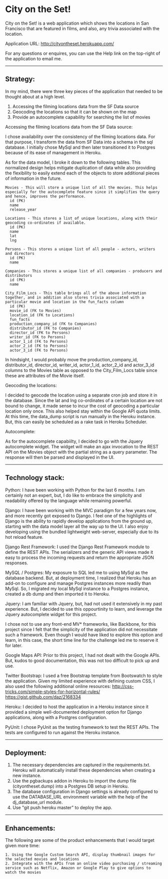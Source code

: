 City on the Set!
============

City on the Set! is a web application which shows the locations in San Francisco that are featured in films, and also, any trivia associated with the location.

Application URL: http://cityontheset.herokuapp.com/

For any questions or enquires, you can use the Help link on the top-right of the application to email me.

---------
Strategy:
---------

In my mind, there were three key pieces of the application that needed to be thought about at a high level.
1. Accessing the filming locations data from the SF Data source
2. Geocoding the locations so that it can be shown on the map
3. Provide an autocomplete capability for searching the list of movies

Accessing the filming locations data from the SF Data source:

I chose availability over the consistency of the filming locations data. For that purpose, I transform the data from SF Data into a schema in the sql database. I initially
chose MySql and then later transitioned it to Postgres because of its ease of management in Heroku.

As for the data model, I broke it down to the following tables. This normalized design helps mitigate duplication of data while also providing the flexibility to easily extend
each of the objects to store additional pieces of information in the future.

    Movies - This will store a unique list of all the movies. This helps especially for the autocomplete feature since it simplifies the query and hence, improves the performance.
      id (PK)
      name
      release_year

    Locations - This stores a list of unique locations, along with their geocoding co-ordinates if available.
      id (PK)
      name
      lat
      lng

    Persons - This stores a unique list of all people - actors, writers and directors
      id (PK)
      name

    Companies - This stores a unique list of all companies - producers and distributors
      id (PK)
      name

    City_Film_Locs - This table brings all of the above information together, and in addition also stores trivia associated with a particular movie and location in the fun_facts column
      id (PK)
      movie_id (FK to Movies)
      location_id (FK to Locations)
      fun_facts
      production_company_id (FK to Companies)
      distributor_id (FK to Companies)
      director_id (FK to Persons)
      writer_id (FK to Persons)
      actor_1_id (FK to Persons)
      actor_2_id (FK to Persons)
      actor_3_id (FK to Persons)

In hindsight, I would probably move the production_company_id, distributor_id, director_id, writer_id, actor_1_id, actor_2_id and actor_3_id columns to the Movies table as opposed to
the City_Film_Locs table since these are attributes of the Movie itself.

Geocoding the locations:

I decided to geocode the location using a separate cron job and store it in the database. Since the lat and lng co-ordinates of a certain location are not bound to change, it made sense
to incur the cost of geocoding a particular location only once. This also helped stay within the Google API quota limits. At this time, the data_dump script is run manually in the Heroku
instance. But, this can easily be scheduled as a rake task in Heroku Scheduler.

Autocomplete:

As for the autocomplete capabiilty, I decided to go with the Jquery autocomplete widget. The widget will make an ajax invocation to the REST API on the Movies object with the partial
string as a query parameter. The response will then be parsed and displayed in the UI.

-----------------
Technology stack:
-----------------
Python:
I have been working with Python for the last 6 months. I am certainly not an expert, but, I do like to embrace the simplicity and readability offered by the language while remaining powerful.

Django:
I have been working with the MVC paradigm for a few years now, and more recently got exposed to Django. I feel one of the highlights of Django is the ability to rapidly develop applications
from the ground up, starting with the data model layer all the way up to the UI. I also enjoy developing using the bundled lightweight web-server, especially due to its hot reload feature.

Django Rest Framework:
I used the Django Rest Framework module to define the REST APIs. The serializers and the generic API views made it easy to process the incoming requests and return the appropriate JSON
responses.

MySQL / Postgres:
My exposure to SQL led me to using MySql as the database backend. But, at deployment time, I realized that Heroku has an add-on to configure and manage Postgres instances more readily than MySql.
So, I migrated my local MySql instance to a Postgres instance, created a db dump and then imported it to Heroku.

Jquery:
I am familiar with Jquery, but, had not used it extensively in my past experience. But, I decided to use this oppourtinity to learn, and leverage the Jquery autocomplete widget for this project.

I chose not to use any front-end MV* frameworks, like Backbone, for this project since I felt that the simplicity of the application did not necessitate such a framework. Even though I would have
liked to explore this option and learn, in this case, the short time line for the challenge led me to reserve it for later.

Google Maps API:
Prior to this project, I had not dealt with the Google APIs. But, kudos to good documentation, this was not too difficult to pick up and use.

Twitter Bootstrap:
I used a free Bootstrap template from Bootswatch to style the application. Given my limited experience with defining custom CSS, I also used the following additional online resources:
  http://css-tricks.com/simple-styles-for-horizontal-rules/
  https://gist.github.com/daz/2168334

Heroku:
I decided to host the application in a Heroku instance since it provided a simple well-documented deployment option for Django applications, along with a Postgres configuration.

PyUnit:
I chose PyUnit as the testing framework to test the REST APIs. The tests are configured to run against the Heroku instance.

-----------
Deployment:
-----------
1. The necessary dependencies are captured in the requirements.txt. Heroku will automatically install these dependencies when creating a new instance.
2. Use the pgbackups addon in Heroku to import the dump file (cityontheset.dump) into a Postgres DB setup in Heroku.
3. The database configuration in Django settings is already configured to use the DATABASE_URL environment variable with the help of the dj_database_url module.
4. Use "git push heroku master" to deploy the app.

-------------
Enhancements:
-------------

The following are some of the product enhancements that I would target given more time:

    1. Using the Google Custom Search API, display thumbnail images for the selected movies and locations
    2. Integrate with the APIs from an online video purchasing / streaming service such as Netflix, Amazon or Google Play to give options to watch the movies